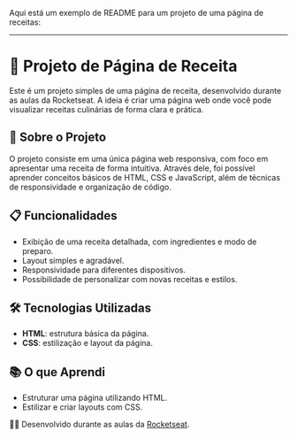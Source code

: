 Aqui está um exemplo de README para um projeto de uma página de receitas:

---

# 🍲 Projeto de Página de Receita

Este é um projeto simples de uma página de receita, desenvolvido durante as aulas da Rocketseat. A ideia é criar uma página web onde você pode visualizar receitas culinárias de forma clara e prática.

## 🚀 Sobre o Projeto

O projeto consiste em uma única página web responsiva, com foco em apresentar uma receita de forma intuitiva. Através dele, foi possível aprender conceitos básicos de HTML, CSS e JavaScript, além de técnicas de responsividade e organização de código.

## 📋 Funcionalidades

- Exibição de uma receita detalhada, com ingredientes e modo de preparo.
- Layout simples e agradável.
- Responsividade para diferentes dispositivos.
- Possibilidade de personalizar com novas receitas e estilos.

## 🛠️ Tecnologias Utilizadas

- **HTML**: estrutura básica da página.
- **CSS**: estilização e layout da página.

## 📚 O que Aprendi

- Estruturar uma página utilizando HTML.
- Estilizar e criar layouts com CSS.

👩‍💻 Desenvolvido durante as aulas da [Rocketseat](https://www.rocketseat.com.br/).

